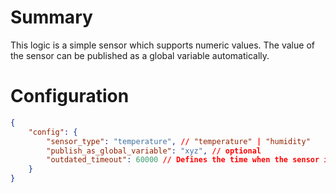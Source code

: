 # Summary
This logic is a simple sensor which supports numeric values. The value of the sensor can be published as a global variable automatically.

# Configuration
```json
{
    "config": {
        "sensor_type": "temperature", // "temperature" | "humidity"
        "publish_as_global_variable": "xyz", // optional
        "outdated_timeout": 60000 // Defines the time when the sensor is outdated when no update is received.
    }
}
```